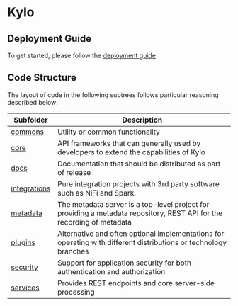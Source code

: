 # Kylo


## Deployment Guide

To get started, please follow the [deployment guide](docs/latest/deployment-guide.adoc)

## Code Structure

The layout of code in the following subtrees follows particular reasoning described below: 

| Subfolder        | Description           |
| ------------- |-------------|
| [commons](commons) |  Utility or common functionality
| [core](core) | API frameworks that can generally used by developers to extend the capabilities of Kylo
| [docs](docs) | Documentation that should be distributed as part of release
| [integrations](integrations) | Pure integration projects with 3rd party software such as NiFi and Spark. 
| [metadata](metadata) | The metadata server is a top-level project for providing a metadata repository, REST API for the recording of metadata
| [plugins](plugins) | Alternative and often optional implementations for operating with different distributions or technology branches
| [security](security) | Support for application security for both authentication and authorization
| [services](services) | Provides REST endpoints and core server-side processing 
